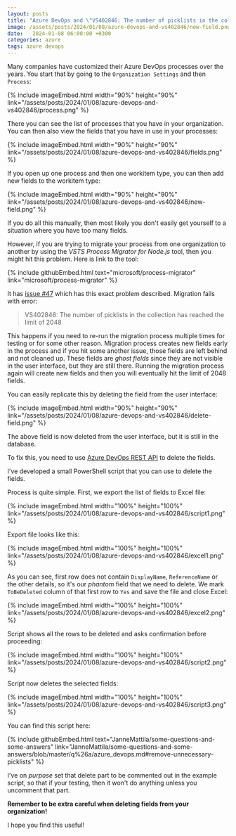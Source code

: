 ```yaml
---
layout: posts
title: "Azure DevOps and \"VS402846: The number of picklists in the collection has reached the limit of 2048\""
image: /assets/posts/2024/01/08/azure-devops-and-vs402846/new-field.png
date:   2024-01-08 06:00:00 +0300
categories: azure
tags: azure devops
---
```

Many companies have customized their Azure DevOps processes over the years.
You start that by going to the `Organization Settings` and then `Process`:

{% include imageEmbed.html width="90%" height="90%" link="/assets/posts/2024/01/08/azure-devops-and-vs402846/process.png" %}

There you can see the list of processes that you have in your organization.
You can then also view the fields that you have in use in your processes:

{% include imageEmbed.html width="90%" height="90%" link="/assets/posts/2024/01/08/azure-devops-and-vs402846/fields.png" %}

If you open up one process and then one workitem type, you can then add new fields to the workitem type:

{% include imageEmbed.html width="90%" height="90%" link="/assets/posts/2024/01/08/azure-devops-and-vs402846/new-field.png" %}

If you do all this manually, then most likely you don't easily get yourself to
a situation where you have too many fields. 

However, if you are trying to migrate your process from one organization to another
by using the _VSTS Process Migrator for Node.js_ tool,
then you might hit this problem.
Here is link to the tool:

{% include githubEmbed.html text="microsoft/process-migrator" link="microsoft/process-migrator" %}

It has [issue #47](https://github.com/microsoft/process-migrator/issues/47) which has
this exact problem described.
Migration fails with error:

> VS402846: The number of picklists in the collection has reached the limit of 2048

This happens if you need to re-run the migration process multiple times for testing or for some
other reason. Migration process creates new fields early in the process and if you hit some another issue,
those fields are left behind and not cleaned up.
These fields are _ghost fields_ since they are not visible in the user interface, but they are still there.
Running the migration process again will create new fields and then you will eventually
hit the limit of 2048 fields.

You can easily replicate this by deleting the field from the user interface:

{% include imageEmbed.html width="90%" height="90%" link="/assets/posts/2024/01/08/azure-devops-and-vs402846/delete-field.png" %}

The above field is now deleted from the user interface, but it is still in the database.

To fix this, you need to use [Azure DevOps REST API](https://learn.microsoft.com/en-us/rest/api/azure/devops/processes/lists?view=azure-devops-rest-7.2)
to delete the fields.

I've developed a small PowerShell script that you can use to delete the fields.

Process is quite simple. First, we export the list of fields to Excel file:

{% include imageEmbed.html width="100%" height="100%" link="/assets/posts/2024/01/08/azure-devops-and-vs402846/script1.png" %}

Export file looks like this:

{% include imageEmbed.html width="100%" height="100%" link="/assets/posts/2024/01/08/azure-devops-and-vs402846/excel1.png" %}

As you can see, first row does not contain `DisplayName`, `ReferenceName` or
the other details, so it's our _phantom_ field that we need to delete.
We mark `ToBeDeleted` column of that first row to `Yes` and save the file and close Excel:

{% include imageEmbed.html width="100%" height="100%" link="/assets/posts/2024/01/08/azure-devops-and-vs402846/excel2.png" %}

Script shows all the rows to be deleted and asks confirmation before proceeding:

{% include imageEmbed.html width="100%" height="100%" link="/assets/posts/2024/01/08/azure-devops-and-vs402846/script2.png" %}

Script now deletes the selected fields:

{% include imageEmbed.html width="100%" height="100%" link="/assets/posts/2024/01/08/azure-devops-and-vs402846/script3.png" %}

You can find this script here:

{% include githubEmbed.html text="JanneMattila/some-questions-and-some-answers" link="JanneMattila/some-questions-and-some-answers/blob/master/q%26a/azure_devops.md#remove-unnecessary-picklists" %}

I've on _purpose_ set that delete part to be commented out in the example script,
so that if your testing, then it won't do anything unless you uncomment that part.

**Remember to be extra careful when deleting fields from your organization!**

I hope you find this useful!
